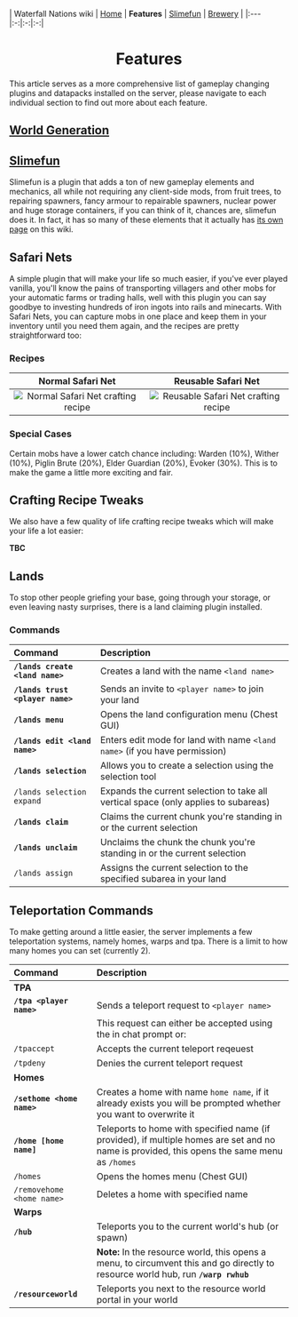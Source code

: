 | Waterfall Nations wiki | [Home](../index.md) | **Features** | [Slimefun](../slimefun/index.md) | [Brewery](../brewery/index.md) |
|:---|:-:|:-:|:-:|

<div align="center">
  
Features
======================================
</div>

This article serves as a more comprehensive list of gameplay changing plugins and datapacks installed on the server, please navigate to
each individual section to find out more about each feature.

## [World Generation](worldgen.md)

## [Slimefun](../slimefun/index.md)

Slimefun is a plugin that adds a ton of new gameplay elements and mechanics, all while not requiring any client-side mods, from fruit trees,
to repairing spawners, fancy armour to repairable spawners, nuclear power and huge storage containers, if you can think of it, chances are,
slimefun does it. In fact, it has so many of these elements that it actually has [its own page](slimefun/index.md) on this wiki.

## Safari Nets

A simple plugin that will make your life so much easier, if you've ever played vanilla, you'll know the pains of transporting villagers and
other mobs for your automatic farms or trading halls, well with this plugin you can say goodbye to investing hundreds of iron ingots into
rails and minecarts. With Safari Nets, you can capture mobs in one place and keep them in your inventory until you need them again, and the 
recipes are pretty straightforward too:

### Recipes

| Normal Safari Net | Reusable Safari Net |
| :-: | :-: |
| ![Normal Safari Net crafting recipe](null) | ![Reusable Safari Net crafting recipe](null) |

### Special Cases

Certain mobs have a lower catch chance including: Warden (10%), Wither (10%), Piglin Brute (20%), Elder Guardian (20%), Evoker (30%). This is to make the game a little more exciting and fair.

## Crafting Recipe Tweaks

We also have a few quality of life crafting recipe tweaks which will make your life a lot easier:

**TBC**

## Lands

To stop other people griefing your base, going through your storage, or even leaving nasty surprises, there is a land claiming plugin
installed.

### Commands 

| Command | Description |
|:- |:- |
| **`/lands create <land name>`** | Creates a land with the name `<land name>` |
| **`/lands trust <player name>`** | Sends an invite to `<player name>` to join your land |
| **`/lands menu`** | Opens the land configuration menu (Chest GUI) |
| **`/lands edit <land name>`** | Enters edit mode for land with name `<land name>` (if you have permission) |
| **`/lands selection`** | Allows you to create a selection using the selection tool |
| `/lands selection expand` | Expands the current selection to take all vertical space (only applies to subareas) |
| **`/lands claim`** | Claims the current chunk you're standing in or the current selection |
| **`/lands unclaim`** | Unclaims the chunk the chunk you're standing in or the current selection |
| `/lands assign` | Assigns the current selection to the specified subarea in your land |

## Teleportation Commands

To make getting around a little easier, the server implements a few teleportation systems, namely homes, warps and tpa.
There is a limit to how many homes you can set (currently 2).

| Command | Description |
| :- | :- |
| **TPA** | |
| **`/tpa <player name>`** | Sends a teleport request to `<player name>` |
| | This request can either be accepted using the in chat prompt or: |
| `/tpaccept` | Accepts the current teleport reqeuest |
| `/tpdeny` | Denies the current teleport request |
| **Homes** | |
| **`/sethome <home name>`** | Creates a home with name `home name`, if it already exists you will be prompted whether you want to overwrite it |
| **`/home [home name]`** | Teleports to home with specified name (if provided), if multiple homes are set and no name is provided, this opens the same menu as `/homes` |
| `/homes` | Opens the homes menu (Chest GUI) |
| `/removehome <home name>` | Deletes a home with specified name |
| **Warps**| |
| **`/hub`** | Teleports you to the current world's hub (or spawn) |
| | **Note:** In the resource world, this opens a menu, to circumvent this and go directly to resource world hub, run **`/warp rwhub`** |
| **`/resourceworld`** | Teleports you next to the resource world portal in your world |
